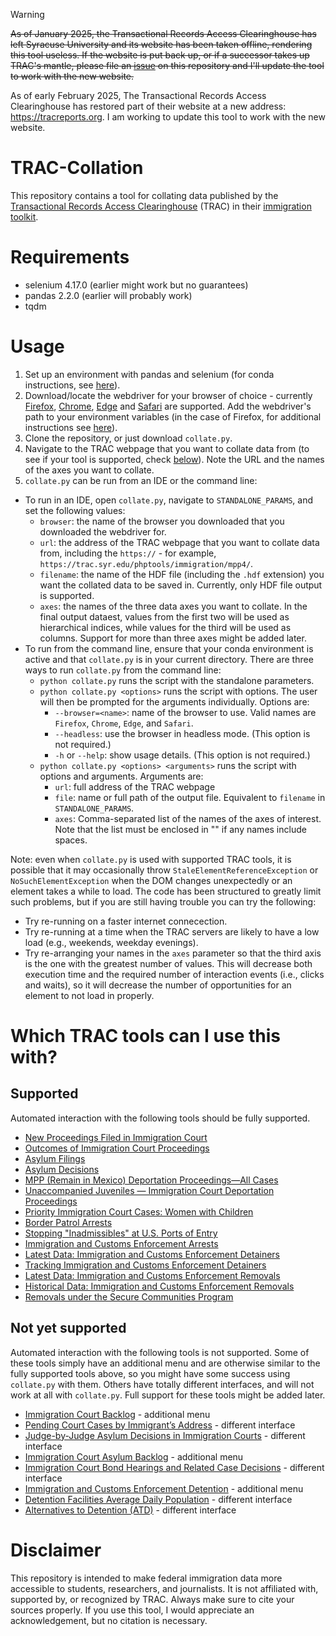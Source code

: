 > [!WARNING]
> ~~As of January 2025, the Transactional Records Access Clearinghouse has left Syracuse University and its website has been taken offline, rendering this tool useless. If the website is put back up, or if a successor takes up TRAC's mantle, please file an [issue](https://github.com/josephburkhart/TRAC-Collation/issues/new?q=sort%3Aupdated-desc+is%3Aissue+is%3Aopen&template=Blank+issue) on this repository and I'll update the tool to work with the new website.~~
>
> As of early February 2025, The Transactional Records Access Clearinghouse has restored part of their website at a new address: https://tracreports.org. I am working to update this tool to work with the new website.


# TRAC-Collation
This repository contains a tool for collating data published by the [Transactional Records Access Clearinghouse](https://trac.syr.edu/) (TRAC) in their [immigration toolkit](https://trac.syr.edu/immigration/tools/).

# Requirements
- selenium 4.17.0 (earlier might work but no guarantees)
- pandas 2.2.0 (earlier will probably work)
- tqdm

# Usage
1. Set up an environment with pandas and selenium (for conda instructions, see [here](https://conda.io/projects/conda/en/latest/user-guide/getting-started.html)).
2. Download/locate the webdriver for your browser of choice - currently [Firefox](https://github.com/mozilla/geckodriver/releases), [Chrome](https://chromedriver.chromium.org/downloads), [Edge](https://developer.microsoft.com/en-us/microsoft-edge/tools/webdriver/?form=MA13LH) and [Safari](https://developer.apple.com/documentation/webkit/testing_with_webdriver_in_safari) are supported. Add the webdriver's path to your environment variables (in the case of Firefox, for additional instructions see [here](https://www.browserstack.com/guide/geckodriver-selenium-python)).
3. Clone the repository, or just download `collate.py`.
4. Navigate to the TRAC webpage that you want to collate data from (to see if your tool is supported, check [below](#which-trac-tools-can-i-use-this-with)). Note the URL and the names of the axes you want to collate.
5. `collate.py` can be run from an IDE or the command line:
  - To run in an IDE, open `collate.py`, navigate to `STANDALONE_PARAMS`, and set the following values:
    - `browser`: the name of the browser you downloaded that you downloaded the webdriver for.
    -  `url`: the address of the TRAC webpage that you want to collate data from, including the `https://` - for example, `https://trac.syr.edu/phptools/immigration/mpp4/`.
    - `filename`: the name of the HDF file (including the `.hdf` extension) you want the collated data to be saved in. Currently, only HDF file output is supported.
    - `axes`: the names of the three data axes you want to collate. In the final output dataest, values from the first two will be used as hierarchical indices, while values for the third will be used as columns. Support for more than three axes might be added later.
  - To run from the command line, ensure that your conda environment is active and that `collate.py` is in your current directory. There are three ways to run `collate.py` from the command line:
    - `python collate.py` runs the script with the standalone parameters.
    - `python collate.py <options>` runs the script with options. The user will then be prompted for the arguments individually. Options are:
      - `--browser=<name>`: name of the browser to use. Valid names are `Firefox`, `Chrome`, `Edge`, and `Safari`.
      - `--headless`: use the browser in headless mode. (This option is not required.)
      - `-h` or `--help`: show usage details. (This option is not required.)
    - `python collate.py <options> <arguments>` runs the script with options and arguments. Arguments are:
      - `url`: full address of the TRAC webpage
      - `file`: name or full path of the output file. Equivalent to `filename` in `STANDALONE_PARAMS`.
      - `axes`: Comma-separated list of the names of the axes of interest. Note that the list must be enclosed in "" if any names include spaces.

Note: even when `collate.py` is used with supported TRAC tools, it is possible that it may occasionally throw `StaleElementReferenceException` or `NoSuchElementException` when the DOM changes unexpectedly or an element takes a while to load. The code has been structured to greatly limit such problems, but if you are still having trouble you can try the following:
  - Try re-running on a faster internet connecection.
  - Try re-running at a time when the TRAC servers are likely to have a low load (e.g., weekends, weekday evenings).
  - Try re-arranging your names in the `axes` parameter so that the third axis is the one with the greatest number of values. This will decrease both execution time and the required number of interaction events (i.e., clicks and waits), so it will decrease the number of opportunities for an element to not load in properly.

# Which TRAC tools can I use this with?
## Supported
Automated interaction with the following tools should be fully supported.
- [New Proceedings Filed in Immigration Court](https://trac.syr.edu/phptools/immigration/ntanew/)
- [Outcomes of Immigration Court Proceedings](https://trac.syr.edu/phptools/immigration/closure/)
- [Asylum Filings](https://trac.syr.edu/phptools/immigration/asyfile/)
- [Asylum Decisions](https://trac.syr.edu/phptools/immigration/asylum/)
- [MPP (Remain in Mexico) Deportation Proceedings—All Cases](https://trac.syr.edu/phptools/immigration/mpp4/)
- [Unaccompanied Juveniles — Immigration Court Deportation Proceedings](https://trac.syr.edu/phptools/immigration/juvenile/)
- [Priority Immigration Court Cases: Women with Children](https://trac.syr.edu/phptools/immigration/mwc/)
- [Border Patrol Arrests](https://trac.syr.edu/phptools/immigration/cbparrest/)
- [Stopping "Inadmissibles" at U.S. Ports of Entry](https://trac.syr.edu/phptools/immigration/cbpinadmiss/)
- [Immigration and Customs Enforcement Arrests](https://trac.syr.edu/phptools/immigration/arrest/)
- [Latest Data: Immigration and Customs Enforcement Detainers](https://trac.syr.edu/phptools/immigration/detain/)
- [Tracking Immigration and Customs Enforcement Detainers](https://trac.syr.edu/phptools/immigration/detainhistory/)
- [Latest Data: Immigration and Customs Enforcement Removals](https://trac.syr.edu/phptools/immigration/remove/)
- [Historical Data: Immigration and Customs Enforcement Removals](https://trac.syr.edu/phptools/immigration/removehistory/)
- [Removals under the Secure Communities Program](https://trac.syr.edu/phptools/immigration/secure/)

## Not yet supported
Automated interaction with the following tools is not supported. Some of these tools simply have an additional menu and are otherwise similar to the fully supported tools above, so you might have some success using `collate.py` with them. Others have totally different interfaces, and will not work at all with `collate.py`. Full support for these tools might be added later.
- [Immigration Court Backlog](https://trac.syr.edu/phptools/immigration/backlog/) - additional menu
- [Pending Court Cases by Immigrant’s Address](https://trac.syr.edu/phptools/immigration/addressrep/) - different interface
- [Judge-by-Judge Asylum Decisions in Immigration Courts](https://trac.syr.edu/immigration/reports/judgereports/) - different interface
- [Immigration Court Asylum Backlog](https://trac.syr.edu/phptools/immigration/asylumbl/) - additional menu
- [Immigration Court Bond Hearings and Related Case Decisions](https://trac.syr.edu/phptools/immigration/bond/) - different interface
- [Immigration and Customs Enforcement Detention](https://trac.syr.edu/phptools/immigration/detention/) - additional menu
- [Detention Facilities Average Daily Population](https://trac.syr.edu/immigration/detentionstats/facilities.html) - different interface
- [Alternatives to Detention (ATD)](https://trac.syr.edu/immigration/detentionstats/atd_pop_table.html) - different interface

# Disclaimer
This repository is intended to make federal immigration data more accessible to students, researchers, and journalists. It is not affiliated with, supported by, or recognized by TRAC. Always make sure to cite your sources properly. If you use this tool, I would appreciate an acknowledgement, but no citation is necessary.
